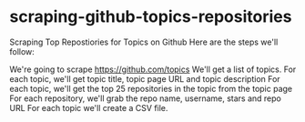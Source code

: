 # scraping-github-topics-repositories

Scraping Top Repostiories for Topics on Github
Here are the steps we'll follow:

We're going to scrape https://github.com/topics We'll get a list of topics. For each topic, we'll get topic title, topic page URL and topic description For each topic, we'll get the top 25 repositories in the topic from the topic page For each repository, we'll grab the repo name, username, stars and repo URL For each topic we'll create a CSV file.
